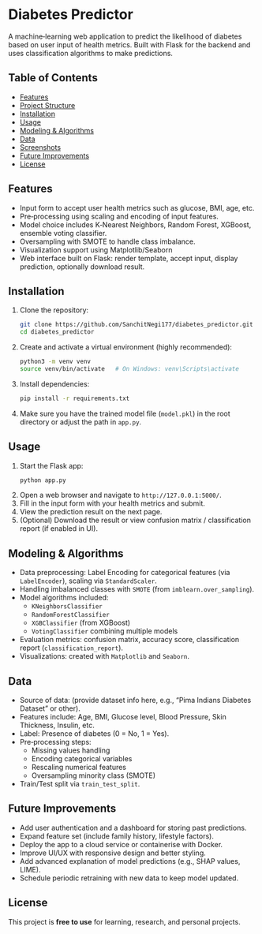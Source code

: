 # Diabetes Predictor

A machine‑learning web application to predict the likelihood of diabetes based on user input of health metrics. Built with Flask for the backend and uses classification algorithms to make predictions.

## Table of Contents
- [Features](#features)  
- [Project Structure](#project-structure)  
- [Installation](#installation)  
- [Usage](#usage)  
- [Modeling & Algorithms](#modeling--algorithms)  
- [Data](#data)  
- [Screenshots](#screenshots)  
- [Future Improvements](#future-improvements)  
- [License](#license)  

## Features
- Input form to accept user health metrics such as glucose, BMI, age, etc.  
- Pre‑processing using scaling and encoding of input features.  
- Model choice includes K‑Nearest Neighbors, Random Forest, XGBoost, ensemble voting classifier.  
- Oversampling with SMOTE to handle class imbalance.  
- Visualization support using Matplotlib/Seaborn 
- Web interface built on Flask: render template, accept input, display prediction, optionally download result.  


## Installation
1. Clone the repository:  
   ```bash
   git clone https://github.com/SanchitNegi177/diabetes_predictor.git
   cd diabetes_predictor
   ```
2. Create and activate a virtual environment (highly recommended):  
   ```bash
   python3 -m venv venv
   source venv/bin/activate   # On Windows: venv\Scripts\activate
   ```
3. Install dependencies:  
   ```bash
   pip install -r requirements.txt
   ```
4. Make sure you have the trained model file (`model.pkl`) in the root directory or adjust the path in `app.py`.

## Usage
1. Start the Flask app:  
   ```bash
   python app.py
   ```
2. Open a web browser and navigate to `http://127.0.0.1:5000/`.  
3. Fill in the input form with your health metrics and submit.  
4. View the prediction result on the next page.  
5. (Optional) Download the result or view confusion matrix / classification report (if enabled in UI).

## Modeling & Algorithms
- Data preprocessing: Label Encoding for categorical features (via `LabelEncoder`), scaling via `StandardScaler`.  
- Handling imbalanced classes with `SMOTE` (from `imblearn.over_sampling`).  
- Model algorithms included:  
  - `KNeighborsClassifier`  
  - `RandomForestClassifier`  
  - `XGBClassifier` (from XGBoost)  
  - `VotingClassifier` combining multiple models  
- Evaluation metrics: confusion matrix, accuracy score, classification report (`classification_report`).  
- Visualizations: created with `Matplotlib` and `Seaborn`.

## Data
- Source of data: (provide dataset info here, e.g., “Pima Indians Diabetes Dataset” or other).  
- Features include: Age, BMI, Glucose level, Blood Pressure, Skin Thickness, Insulin, etc.  
- Label: Presence of diabetes (0 = No, 1 = Yes).  
- Pre‑processing steps:  
  - Missing values handling  
  - Encoding categorical variables 
  - Rescaling numerical features  
  - Oversampling minority class (SMOTE)  
- Train/Test split via `train_test_split`.


## Future Improvements
- Add user authentication and a dashboard for storing past predictions.  
- Expand feature set (include family history, lifestyle factors).  
- Deploy the app to a cloud service or containerise with Docker.  
- Improve UI/UX with responsive design and better styling.  
- Add advanced explanation of model predictions (e.g., SHAP values, LIME).  
- Schedule periodic retraining with new data to keep model updated.

## License
This project is **free to use** for learning, research, and personal projects. 
